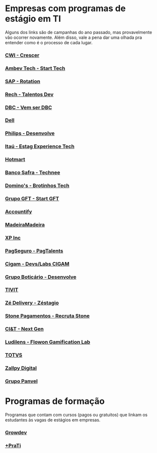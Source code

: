 # Empresas com programas de estágio em TI

Alguns dos links são de campanhas do ano passado, mas provavelmente vão ocorrer novamente. Além disso, vale a pena dar uma olhada pra entender como é o processo de cada lugar.

### [CWI - Crescer](https://crescer.cwi.com.br)

### [Ambev Tech - Start Tech](https://ambevtech.com.br/start-tech/)

### [SAP - Rotation](https://www.sap.com/brazil/about/careers/students-graduates/vocational-training/brazil.html)

### [Rech - Talentos Dev](https://www.rech.com.br/pagina/programa-talentos-desenvolvedores-turma-2022#)

### [DBC - Vem ser DBC](https://dbc.compleo.com.br/Visualizar/114403)

### [Dell](https://carreiras.dell.com/internships)

### [Philips - Desenvolve](https://www.careers.philips.com/student/latam/pt/philips-desenvolve)

### [Itaú - Estag Experience Tech](https://vemproitau.gupy.io/jobs/1670571)

### [Hotmart](https://campaign.hotmart.com/programa-de-estagio-2021)

### [Banco Safra - Technee](https://technee.across.jobs/)

### [Domino's - Brotinhos Tech](https://dominos.gupy.io/job/eyJqb2JJZCI6MTM5OTE0Nywic291cmNlIjoiZ3VweV9wdWJsaWNfcGFnZSJ9?jobBoardSource=gupy_public_page)

### [Grupo GFT - Start GFT](https://www.gft.com/br/pt/about-us/career/GFT-Academy-Brasil/gft-academy-start)

### [Accountify](https://www.vagas.com.br/vagas/v2174035/programa-de-estagio-accountfy-2021)

### [MadeiraMadeira](https://estagiomadeiratech.gupy.io/)

### [XP Inc](https://www.xpinc.com/estagio/)

### [PagSeguro - PagTalents](https://pagseguro.uol.com.br/estagios/)

### [Cigam - Devs/Labs CIGAM](https://www.cigam.com.br/programas-de-formacao-cigam)

### [Grupo Boticário - Desenvolve](https://desenvolve.grupoboticario.com.br/)

### [TIVIT](https://jobs.kenoby.com/tivitestagio)

### [Zé Delivery - Zéstagio](https://vemser.ze.delivery/)

### [Stone Pagamentos - Recruta Stone](https://www.recrutastone.com.br)

### [CI&T - Next Gen](https://ciandt.com/br/pt-br/carreiras/programa-de-estagio)

### [Ludilens -  Flowon Gamification Lab ](https://www.linkedin.com/company/flowongamification/)

### [TOTVS](https://www.totvs.com/trabalhe-conosco/programa-de-estagio/)

### [Zallpy Digital](https://zallpy.gupy.io/)

### [Grupo Panvel](https://grupodimed.gupy.io/)

# Programas de formação

Programas que contam com cursos (pagos ou gratuitos) que linkam os estudantes às vagas de estágios em empresas.

### [Growdev](https://www.growdev.com.br/)

### [+PraTi](https://www.maisprati.com.br/)
